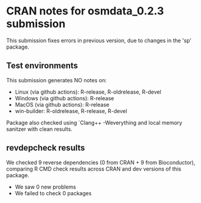 # CRAN notes for osmdata_0.2.3 submission

This submission fixes errors in previous version, due to changes in the 'sp' package.

## Test environments

This submission generates NO notes on:

* Linux (via github actions): R-release, R-oldrelease, R-devel
* Windows (via github actions): R-release
* MacOS (via github actions): R-release
* win-builder: R-oldrelease, R-release, R-devel

Package also checked using `Clang++ -Weverything and local memory sanitzer with clean results.

## revdepcheck results

We checked 9 reverse dependencies (0 from CRAN + 9 from Bioconductor), comparing R CMD check results across CRAN and dev versions of this package.

 * We saw 0 new problems
 * We failed to check 0 packages
